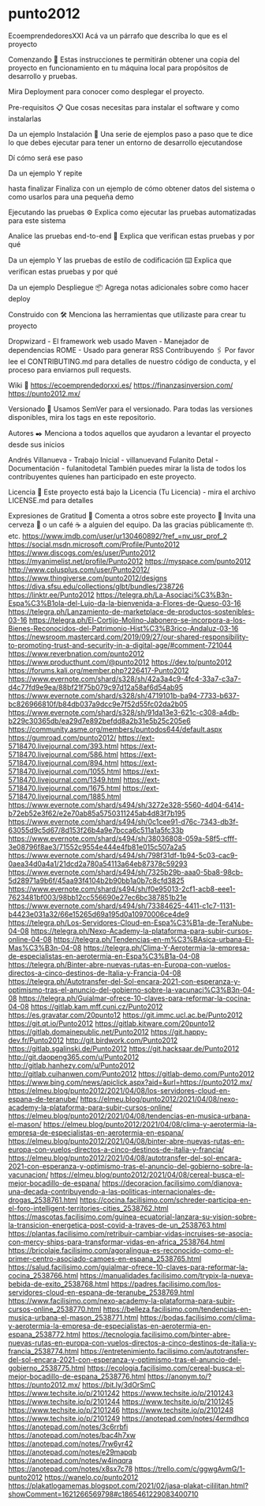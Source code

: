 # punto2012
EcoemprendedoresXXI
Acá va un párrafo que describa lo que es el proyecto

Comenzando 🚀
Estas instrucciones te permitirán obtener una copia del proyecto en funcionamiento en tu máquina local para propósitos de desarrollo y pruebas.

Mira Deployment para conocer como desplegar el proyecto.

Pre-requisitos 📋
Que cosas necesitas para instalar el software y como instalarlas

Da un ejemplo
Instalación 🔧
Una serie de ejemplos paso a paso que te dice lo que debes ejecutar para tener un entorno de desarrollo ejecutandose

Dí cómo será ese paso

Da un ejemplo
Y repite

hasta finalizar
Finaliza con un ejemplo de cómo obtener datos del sistema o como usarlos para una pequeña demo

Ejecutando las pruebas ⚙️
Explica como ejecutar las pruebas automatizadas para este sistema

Analice las pruebas end-to-end 🔩
Explica que verifican estas pruebas y por qué

Da un ejemplo
Y las pruebas de estilo de codificación ⌨️
Explica que verifican estas pruebas y por qué

Da un ejemplo
Despliegue 📦
Agrega notas adicionales sobre como hacer deploy

Construido con 🛠️
Menciona las herramientas que utilizaste para crear tu proyecto

Dropwizard - El framework web usado
Maven - Manejador de dependencias
ROME - Usado para generar RSS
Contribuyendo 🖇️
Por favor lee el CONTRIBUTING.md para detalles de nuestro código de conducta, y el proceso para enviarnos pull requests.

Wiki 📖
https://ecoemprendedorxxi.es/
https://finanzasinversion.com/
https://punto2012.mx/

Versionado 📌
Usamos SemVer para el versionado. Para todas las versiones disponibles, mira los tags en este repositorio.

Autores ✒️
Menciona a todos aquellos que ayudaron a levantar el proyecto desde sus inicios

Andrés Villanueva - Trabajo Inicial - villanuevand
Fulanito Detal - Documentación - fulanitodetal
También puedes mirar la lista de todos los contribuyentes quíenes han participado en este proyecto.

Licencia 📄
Este proyecto está bajo la Licencia (Tu Licencia) - mira el archivo LICENSE.md para detalles

Expresiones de Gratitud 🎁
Comenta a otros sobre este proyecto 📢
Invita una cerveza 🍺 o un café ☕ a alguien del equipo.
Da las gracias públicamente 🤓.
etc.
https://www.imdb.com/user/ur130460892/?ref_=nv_usr_prof_2
https://social.msdn.microsoft.com/Profile/Punto2012
https://www.discogs.com/es/user/Punto2012
https://myanimelist.net/profile/Punto2012
https://myspace.com/punto2012
http://www.cplusplus.com/user/Punto2012/
https://www.thingiverse.com/punto2012/designs
https://diva.sfsu.edu/collections/glbt/bundles/238726
https://linktr.ee/Punto2012
https://telegra.ph/La-Asociaci%C3%B3n-Espa%C3%B1ola-del-Lujo-da-la-bienvenida-a-Flores-de-Queso-03-16
https://telegra.ph/Lanzamiento-de-marketplace-de-productos-sostenibles-03-16
https://telegra.ph/El-Cortijo-Molino-Jabonero-se-incorpora-a-los-Bienes-Reconocidos-del-Patrimonio-Hist%C3%B3rico-Andaluz-03-16
https://newsroom.mastercard.com/2019/09/27/our-shared-responsibility-to-promoting-trust-and-security-in-a-digital-age/#comment-721044
https://www.reverbnation.com/punto2012
https://www.producthunt.com/@punto2012
https://dev.to/punto2012
https://forums.kali.org/member.php?226417-Punto2012
https://www.evernote.com/shard/s328/sh/42a3a4c9-4fc4-33a7-c3a7-d4c77fd9e9ea/88bf21f75b079c97d12a58af6d54ab95
https://www.evernote.com/shard/s328/sh/4719101b-ba94-7733-b637-bc826966810f/b84db037a9dcc9e7f52d55fc02da2b05
https://www.evernote.com/shard/s328/sh/91da13e3-621c-c308-a4db-b229c30365db/ea29d7e892befdd8a2b31e5b25c205e6
https://community.asme.org/members/puntodos644/default.aspx
https://gumroad.com/punto2012/
https://ext-5718470.livejournal.com/393.html
https://ext-5718470.livejournal.com/586.html
https://ext-5718470.livejournal.com/894.html
https://ext-5718470.livejournal.com/1055.html
https://ext-5718470.livejournal.com/1349.html
https://ext-5718470.livejournal.com/1675.html
https://ext-5718470.livejournal.com/1885.html
https://www.evernote.com/shard/s494/sh/3272e328-5560-4d04-6414-b72eb52e3f62/e2e70ab85a5750311245ab4d83f7b195
https://www.evernote.com/shard/s494/sh/0c1cee91-d76c-7343-db3f-63055d9c5d67/8d153f26b4a9e7bcca6c511a1a5fc33b
https://www.evernote.com/shard/s494/sh/38036808-059a-58f5-cfff-3e08796f8ae3/71552c9554e444e4fb81e015c507a2a5
https://www.evernote.com/shard/s494/sh/798f31df-1b94-5c03-cac9-0aea34d0a4a1/21dcd2a780a54113a64eb87378c59293
https://www.evernote.com/shard/s494/sh/7325b29b-aaa0-5ba8-98cb-5d28971a9b6f/45aa93f4104b2b90bb1a0b7c8cfd3825
https://www.evernote.com/shard/s494/sh/f0e95013-2cf1-acb8-eee1-7623481bf003/98bb12cc556690e27ec6bc387851b21e
https://www.evernote.com/shard/s494/sh/73384625-4411-c1c7-1131-b4423e031a32/66e15265d69a195d0a10970006ce4de9
https://telegra.ph/Los-Servidores-Cloud-en-Espa%C3%B1a-de-TeraNube-04-08
https://telegra.ph/Nexo-Academy-la-plataforma-para-subir-cursos-online-04-08
https://telegra.ph/Tendencias-en-m%C3%BAsica-urbana-El-Mas%C3%B3n-04-08
https://telegra.ph/Clima-Y-Aerotermia-la-empresa-de-especialistas-en-aerotermia-en-Espa%C3%B1a-04-08
https://telegra.ph/Binter-abre-nuevas-rutas-en-Europa-con-vuelos-directos-a-cinco-destinos-de-Italia-y-Francia-04-08
https://telegra.ph/Autotransfer-del-Sol-encara-2021-con-esperanza-y-optimismo-tras-el-anuncio-del-gobierno-sobre-la-vacunaci%C3%B3n-04-08
https://telegra.ph/Guialmar-ofrece-10-claves-para-reformar-la-cocina-04-08
https://gitlab.kam.mff.cuni.cz/Punto2012
https://es.gravatar.com/20punto12
https://git.immc.ucl.ac.be/Punto2012
https://git.qt.io/Punto2012
https://gitlab.kitware.com/20punto12
https://gitlab.domainepublic.net/Punto2012
https://git.happy-dev.fr/Punto2012
http://git.birdwork.com/Punto2012
https://gitlab.sgalinski.de/Punto2012
https://git.hacksaar.de/Punto2012
http://git.daopeng365.com/u/Punto2012
http://gitlab.hanhezy.com/u/Punto2012
http://gitlab.cuihanwen.com/Punto2012
https://gitlab-demo.com/Punto2012
https://www.bing.com/news/apiclick.aspx?aid=&url=https://punto2012.mx/
https://elmeu.blog/punto2012/2021/04/08/los-servidores-cloud-en-espana-de-teranube/
https://elmeu.blog/punto2012/2021/04/08/nexo-academy-la-plataforma-para-subir-cursos-online/
https://elmeu.blog/punto2012/2021/04/08/tendencias-en-musica-urbana-el-mason/
https://elmeu.blog/punto2012/2021/04/08/clima-y-aerotermia-la-empresa-de-especialistas-en-aerotermia-en-espana/
https://elmeu.blog/punto2012/2021/04/08/binter-abre-nuevas-rutas-en-europa-con-vuelos-directos-a-cinco-destinos-de-italia-y-francia/
https://elmeu.blog/punto2012/2021/04/08/autotransfer-del-sol-encara-2021-con-esperanza-y-optimismo-tras-el-anuncio-del-gobierno-sobre-la-vacunacion/
https://elmeu.blog/punto2012/2021/04/08/cereal-busca-el-mejor-bocadillo-de-espana/
https://decoracion.facilisimo.com/dianova-una-decada-contribuyendo-a-las-politicas-internacionales-de-drogas_2538761.html
https://cocina.facilisimo.com/schreder-participa-en-el-foro-intelligent-territories-cities_2538762.html
https://mascotas.facilisimo.com/guinea-ecuatorial-lanzara-su-vision-sobre-la-transicion-energetica-post-covid-a-traves-de-un_2538763.html
https://plantas.facilisimo.com/retribuir-cambiar-vidas-incruises-se-asocia-con-mercy-ships-para-transformar-vidas-en-africa_2538764.html
https://bricolaje.facilisimo.com/agoralingua-es-reconocido-como-el-primer-centro-asociado-camoes-en-espana_2538765.html
https://salud.facilisimo.com/guialmar-ofrece-10-claves-para-reformar-la-cocina_2538766.html
https://manualidades.facilisimo.com/trypix-la-nueva-bebida-de-exito_2538768.html
https://padres.facilisimo.com/los-servidores-cloud-en-espana-de-teranube_2538769.html
https://www.facilisimo.com/nexo-academy-la-plataforma-para-subir-cursos-online_2538770.html
https://belleza.facilisimo.com/tendencias-en-musica-urbana-el-mason_2538771.html
https://bodas.facilisimo.com/clima-y-aerotermia-la-empresa-de-especialistas-en-aerotermia-en-espana_2538772.html
https://tecnologia.facilisimo.com/binter-abre-nuevas-rutas-en-europa-con-vuelos-directos-a-cinco-destinos-de-italia-y-francia_2538774.html
https://entretenimiento.facilisimo.com/autotransfer-del-sol-encara-2021-con-esperanza-y-optimismo-tras-el-anuncio-del-gobierno_2538775.html
https://ecologia.facilisimo.com/cereal-busca-el-mejor-bocadillo-de-espana_2538776.html
https://anonym.to/?https://punto2012.mx/
https://bit.ly/3dOrSmC
https://www.techsite.io/p/2101242
https://www.techsite.io/p/2101243
https://www.techsite.io/p/2101244
https://www.techsite.io/p/2101245
https://www.techsite.io/p/2101246
https://www.techsite.io/p/2101248
https://www.techsite.io/p/2101249
https://anotepad.com/notes/4ermdhcq
https://anotepad.com/notes/3c6rrbfi
https://anotepad.com/notes/bac4h7xw
https://anotepad.com/notes/7rw6yr42
https://anotepad.com/notes/e29mapqb
https://anotepad.com/notes/w4inqqra
https://anotepad.com/notes/x8sx7c78
https://trello.com/c/ggwgAvmG/1-punto2012
https://wanelo.co/punto2012
https://plakatlogamemas.blogspot.com/2021/02/jasa-plakat-cililitan.html?showComment=1621266569798#c1865461229083400710
